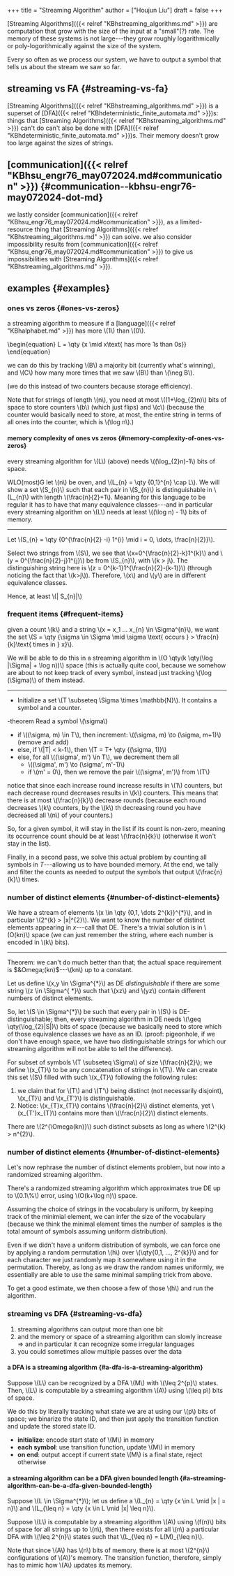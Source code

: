 +++
title = "Streaming Algorithm"
author = ["Houjun Liu"]
draft = false
+++

[Streaming Algorithms]({{< relref "KBhstreaming_algorithms.md" >}}) are computation that grow with the size of the input at a "small"(?) rate. The memory of these systems is not large---they grow roughly logarithmically or poly-logorithmically against the size of the system.

Every so often as we process our system, we have to output a symbol that tells us about the stream we saw so far.


## streaming vs FA {#streaming-vs-fa}

[Streaming Algorithms]({{< relref "KBhstreaming_algorithms.md" >}}) is a superset of [DFA]({{< relref "KBhdeterministic_finite_automata.md" >}})s: things that [Streaming Algorithms]({{< relref "KBhstreaming_algorithms.md" >}}) can't do can't also be done with [DFA]({{< relref "KBhdeterministic_finite_automata.md" >}})s. Their memory doesn't grow too large against the sizes of strings.


## [communication]({{< relref "KBhsu_engr76_may072024.md#communication" >}}) {#communication--kbhsu-engr76-may072024-dot-md}

we lastly consider [communication]({{< relref "KBhsu_engr76_may072024.md#communication" >}}), as a limited-resource thing that [Streaming Algorithms]({{< relref "KBhstreaming_algorithms.md" >}}) can solve. we also consider impossibility results from [communication]({{< relref "KBhsu_engr76_may072024.md#communication" >}}) to give us impossibilities with [Streaming Algorithms]({{< relref "KBhstreaming_algorithms.md" >}}).


## examples {#examples}


### ones vs zeros {#ones-vs-zeros}

a streaming algorithm to measure if a [language]({{< relref "KBhalphabet.md" >}}) has more \\(1\\) than \\(0\\).

\begin{equation}
L = \qty {x \mid x\text{ has more 1s than 0s}}
\end{equation}

we can do this by tracking \\(B\\) a majority bit (currently what's winning), and \\(C\\) how many more times that we saw \\(B\\) than \\(\neg B\\).

(we do this instead of two counters because storage efficiency).

Note that for strings of length \\(n\\), you need at most \\((1+\log\_{2}n)\\) bits of space to store counters \\(b\\) (which just flips) and \\(c\\) (because the counter would basically need to store, at most, the entire string in terms of all ones into the counter, which is \\(\log n\\).)


#### memory complexity of ones vs zeros {#memory-complexity-of-ones-vs-zeros}

every streaming algorithm for \\(L\\) (above) needs \\((\log\_{2}n)-1\\) bits of space.

WLO(most)G let \\(n\\) be oven, and \\(L\_{n} = \qty {0,1}^{n} \cap L\\). We will show a set \\(S\_{n}\\) such that each pair in \\(S\_{n}\\) is distinguishable in \\(L\_{n}\\) with length \\(\frac{n}{2}+1\\). Meaning for this language to be regular it has to have that many equivalence classes---and in particular every streaming algorithm on \\(L\\) needs at least \\((\log n) - 1\\) bits of memory.

---

Let \\(S\_{n} = \qty {0^{\frac{n}{2} -i} 1^{i} \mid i = 0, \dots, \frac{n}{2}}\\).

Select two strings from \\(S\\), we see that \\(x=0^{\frac{n}{2}-k}1^{k}\\) and \\(y = 0^{\frac{n}{2}-j}1^{j}\\) be from \\(S\_{n}\\), with \\(k > j\\). The distinguishing string here is \\(z = 0^{k-1}1^{\frac{n}{2}-(k-1)}\\) (through noticing the fact that \\(k>j\\)). Therefore, \\(x\\) and \\(y\\) are in different equivalence classes.

Hence, at least \\(| S\_{n}|\\)


### frequent items {#frequent-items}

given a count \\(k\\) and a string \\(x = x\_1 ... x\_{n} \in \Sigma^{n}\\), we want the set \\(S = \qty {\sigma \in \Sigma  \mid \sigma \text{ occurs } > \frac{n}{k}\text{ times in } x}\\).

We will be able to do this in a streaming algorithm in \\(O \qty(k \qty(\log |\Sigma| + \log n))\\) space (this is actually quite cool, because we somehow are about to not keep track of every symbol, instead just tracking \\(\log (\Sigma)\\)  of them instead.

---

-   Initialize a set \\(T \subseteq \Sigma \times \mathbb{N}\\). It contains a symbol and a counter.

-theorem Read a symbol \\(\sigma\\)

-   if \\((\sigma, m) \in T\\), then increment: \\((\sigma, m) \to (\sigma, m+1)\\) (remove and add)
-   else, if \\(|T| < k-1\\), then \\(T = T+ \qty {(\sigma, 1)}\\)
-   else, for all \\((\sigma', m') \in T\\), we decrement them all
    -   \\((\sigma', m') \to (\sigma', m'-1)\\)
    -   if \\(m' = 0\\), then we remove the pair \\((\sigma', m')\\) from \\(T\\)

notice that since each increase round increase results in \\(1\\) counters, but each decrease round decreases results in \\(k\\) counters. This means that there is at most \\(\frac{n}{k}\\) decrease rounds (because each round decreases \\(k\\) counters, by the \\(k\\) th decreasing round you have decreased all \\(n\\) of your counters.)

So, for a given symbol, it will stay in the list if its count is non-zero, meaning its occurrence count should be at least \\(\frac{n}{k}\\) (otherwise it won't stay in the list).

Finally, in a second pass, we solve this actual problem by counting all symbols in $T$---allowing us to have bounded memory. At the end, we tally and filter the counts as needed to output the symbols that output \\(\frac{n}{k}\\) times.


### number of distinct elements {#number-of-distinct-elements}

We have a stream of elements \\(x \in \qty {0,1, \dots 2^{k}}^{\*}\\), and in particular \\(2^{k} > |x|^{2}\\).  We want to know the number of distinct elements appearing in $x$---call that DE. There's a trivial solution is in \\(O(kn)\\) space (we can just remember the string, where each number is encoded in \\(k\\) bits).

---

Theorem: we can't do much better than that; the actual space requirement is $&Omega;(kn)$---\\(kn\\) up to a constant.

Let us define \\(x,y \in \Sigma^{\*}\\) as DE _distinguishable_ if there are some string \\(z \in \Sigma^{ \*}\\) such that \\(xz\\) and \\(yz\\) contain different numbers of distinct elements.

So, let \\(S \in \Sigma^{\*}\\) be such that every pair in \\(S\\) is DE-distinguishable; then, every streaming algorithm in DE needs \\(\geq \qty(\log\_{2}|S|)\\) bits of space (because we basically need to store which of those equivalence classes we have as an ID. (proof: pigeonhole, if we don't have enough space, we have two distinguishable strings for which our streaming algorithm will not be able to tell the difference).

For subset of symbols \\(T \subseteq \Sigma\\) of size \\(\frac{n}{2}\\); we define \\(x\_{T}\\) to be any concatenation of strings in \\(T\\). We can create this set \\(S\\) filled with such \\(x\_{T}\\) following the following rules:

1.  we claim that for \\(T\\) and \\(T'\\) being distinct (not necessarily disjoint), \\(x\_{T}\\) and \\(x\_{T'}\\) is distinguishable.
2.  Notice: \\(x\_{T}x\_{T}\\) contains \\(\frac{n}{2}\\) distinct elements, yet \\(x\_{T'}x\_{T}\\) contains more than \\(\frac{n}{2}\\) distinct elements.

There are \\(2^{\Omega(kn)}\\) such distinct subsets as long as where \\(2^{k} > n^{2}\\).


### number of distinct elements {#number-of-distinct-elements}

Let's now rephrase the number of distinct elements problem, but now into a randomized streaming algorithm.

There's a randomized streaming algorithm which approximates true DE up to \\(0.1\\%\\) error, using \\(O(k+\log n)\\) space.

Assuming the choice of strings in the vocabulary is uniform, by keeping track of the minimial element, we can infer the size of the vocabulary (because we think the minimal element times the number of samples is the total amount of symbols assuming uniform distribution).

Even if we didn't have a uniform distribution of symbols, we can force one by applying a random permutation \\(h\\) over \\(\qty{0,1, ..., 2^{k}}\\) and for each character we just randomly map it somewhere using it in the permutation. Thereby, as long as we draw the random names uniformly, we essentially are able to use the same minimal sampling trick from above.

To get a good estimate, we then choose a few of those \\(h\\) and run the algorithm.


### streaming vs DFA {#streaming-vs-dfa}

1.  streaming algorithms can output more than one bit
2.  and the memory or space of a streaming algorithm can slowly increase =&gt; and in particular it can recognize some irregular languages
3.  you could sometimes allow multiple passes over the data


#### a DFA is a streaming algorithm {#a-dfa-is-a-streaming-algorithm}

Suppose \\(L\\) can be recognized by a DFA \\(M\\) with \\(\leq 2^{p}\\) states. Then, \\(L\\) is computable by a streaming algorithm \\(A\\) using \\(\leq p\\) bits of space.

We do this by literally tracking what state we are at using our \\(p\\) bits of space; we binarize the state ID, and then just apply the transition function and update the stored state ID.

-   **initialize**: encode start state of \\(M\\) in memory
-   **each symbol**: use transition function, update \\(M\\) in memory
-   **on end**: output accept if current state \\(M\\) is a final state, reject otherwise


#### a streaming algorithm can be a DFA given bounded length {#a-streaming-algorithm-can-be-a-dfa-given-bounded-length}

Suppose \\(L \in \Sigma^{\*}\\); let us define a \\(L\_{n} = \qty {x \in L \mid |x | =  n}\\) and \\(L\_{\leq n} = \qty {x \in L \mid |x| \leq n}\\).

Suppose \\(L\\) is computable by a streaming algorithm \\(A\\) using \\(f(n)\\) bits of space for all strings up to \\(n\\), then there exists for all \\(n\\) a particular DFA with \\(\leq 2^{n}\\) states such that \\(L\_{\leq n} = L(M)\_{\leq n}\\).

Note that since \\(A\\) has \\(n\\) bits of memory, there is at most \\(2^{n}\\) configurations of \\(A\\)'s memory. The transition function, therefore, simply has to mimic how \\(A\\) updates its memory.
